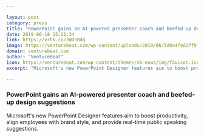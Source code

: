```yaml
---

layout: post
category: press
title: "PowerPoint gains an AI-powered presenter coach and beefed-up design suggestions"
date: 2019-06-18 15:21:34
link: https://vrhk.co/2WOnBdq
image: https://venturebeat.com/wp-content/uploads/2019/06/5d9a4fed27f9f025c8f901002fd526401c6a1bbc_s2_n1.png?w=1200&strip=all
domain: venturebeat.com
author: "VentureBeat"
icon: https://venturebeat.com/wp-content/themes/vb-news/img/favicon.ico
excerpt: "Microsoft's new PowerPoint Designer features aim to boost productivity, align employees with brand style, and provide real-time public speaking suggestions."

---
```


### PowerPoint gains an AI-powered presenter coach and beefed-up design suggestions

Microsoft's new PowerPoint Designer features aim to boost productivity, align employees with brand style, and provide real-time public speaking suggestions.